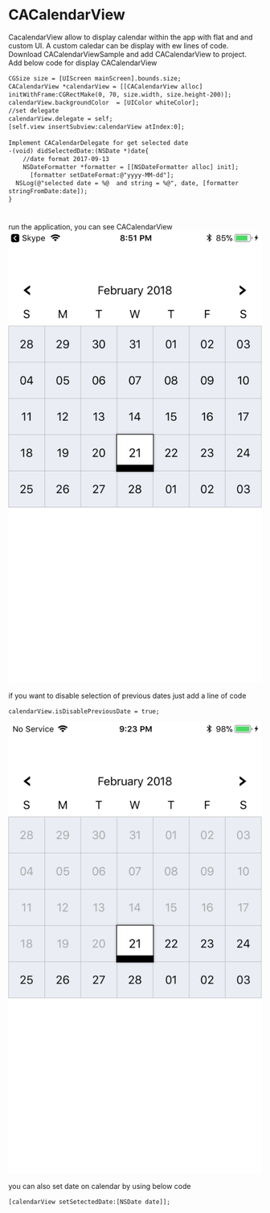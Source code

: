# CACalendarView 
CacalendarView allow to display calendar within the app with flat and and custom UI. A custom caledar can be display with ew lines of code.
Download CACalendarViewSample and add CACalendarView to project.
Add below code for display CACalendarView

    CGSize size = [UIScreen mainScreen].bounds.size;
    CACalendarView *calendarView = [[CACalendarView alloc] initWithFrame:CGRectMake(0, 70, size.width, size.height-200)];
    calendarView.backgroundColor  = [UIColor whiteColor];
    //set delegate
    calendarView.delegate = self;
    [self.view insertSubview:calendarView atIndex:0];
    
    Implement CACalendarDelegate for get selected date
    -(void) didSelectedDate:(NSDate *)date{
        //date format 2017-09-13
        NSDateFormatter *formatter = [[NSDateFormatter alloc] init];
          [formatter setDateFormat:@"yyyy-MM-dd"];
      NSLog(@"selected date = %@  and string = %@", date, [formatter stringFromDate:date]);
    }

#
 run the application, you can see CACalendarView
    ![cacalendar](images/CACalendar.png)
    
 if you want to disable selection of  previous dates just add a line of code
    
    calendarView.isDisablePreviousDate = true; 
    
 ![](images/CACalendar_dis.png)
    
    
  you can also set date on calendar by using below code
  
    [calendarView setSetectedDate:[NSDate date]];
    
     

